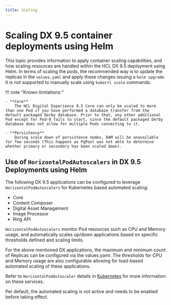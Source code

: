 ```yaml
---
title: Scaling
---
```


# Scaling DX 9.5 container deployments using Helm

This topic provides information to apply container scaling capabilities, and how scaling resources are handled within the HCL DX 9.5 deployment using Helm. In terms of scaling the pods, the recommended way is to update the replicas in the `values.yaml` and apply these changes issuing a `helm upgrade`. It is not supported to manually scale using `kubectl scale` commands.

!!! note "Known limitations:"

    - **Core**  
        The HCL Digital Experience 9.5 Core can only be scaled to more than one Pod if you have performed a database transfer from the default packaged Derby database. Prior to that, any other additional Pod except for Pod-0 fails to start, since the default packaged Derby database does not allow for multiple Pods connecting to it.
       
    - **Persistence**  
        During scale down of persistence nodes, DAM will be unavailable for few seconds (This happens as PgPool was not able to determine whether primary or secondary has been scaled down).

        
## Use of `HorizontalPodAutoscalers` in DX 9.5 Deployments using Helm

The following DX 9.5 applications can be configured to leverage `HorizontalPodAutoscalers` for Kubernetes based automated scaling:

-   Core
-   Content Composer
-   Digital Asset Management
-   Image Processor
-   Ring API

`HorizontalPodAutoscalers` monitor Pod resources such as CPU and Memory usage, and automatically scales up/down applications based on specific thresholds defined and scaling limits.

For the above mentioned DX applications, the maximum and minimum count of Replicas can be configured via the values.yaml. The thresholds for CPU and Memory usage are also configurable allowing for load-based automated scaling of these applications.

Refer to `HorizontalPodAutoscaler` details in [Kubernetes](https://kubernetes.io/docs/tasks/run-application/horizontal-pod-autoscale/) for more information on these services.

Per default, the automated scaling is not active and needs to be enabled before taking effect.
